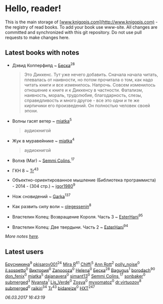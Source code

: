 # Hello, reader!
This is the main storage of [www.knigopis.com](http://www.knigopis.com) - the registry of read books.
To add your book use www-site. All changes are committed and synchronized with this git repository.
Do not use pull requests to make changes here.


## Latest books with notes
* Дэвид Копперфилд ~ [Беска](users/157/1577468-vkontakte)<sup>28</sup>
    > Это Диккенс. Тут уже нечего добавить. Сначала начала читать, плевалась от наивности, но потом прочитала о том, как надо читать книги и все изменилось. Напрочь. Совсем изменилось отношение к книге и к Диккенсу в частности. Фатализм, наивность, мораль, трудолюбие, благодарность, слезы, справедливость и много другое - все это одни и те же кирпичики его произведений. Он полностью человек своей эпохи.

* Волны гасят ветер ~ [miatka](users/351/35140437-vkontakte)<sup>5</sup>
    > аудиокнигой

* Жук в муравейнике ~ [miatka](users/351/35140437-vkontakte)<sup>4</sup>
    > аудиокнигой

* Волхв (Маг) ~ [Semmi Colins ](users/100/100632786848817999592-google)<sup>17</sup>

* ГКН 8 ~ [Tr](users/122/12282474-vkontakte)<sup>43</sup>

* Объектно-ориентированное мышление (Библиотека программиста) - 2014 - (304 стр.) ~ [igor1980](users/100/100003094239547-facebook)<sup>9</sup>

* Нож сновидений ~ [Garka](users/115/115753719718250012620-google)<sup>137</sup>

* Как развить силу воли ~ [olegessenin](users/390/3901448-vkontakte)<sup>8</sup>

* Властелин Колец: Возвращение Короля. Часть 3 ~ [EsterHani](users/305/30558181-vkontakte)<sup>95</sup>

* Властелин Колец: Две твердыни. Часть 2 ~ [EsterHani](users/305/30558181-vkontakte)<sup>94</sup>


_More notes [here](latest_books_with_notes.md)._


## Latest users
[Брусникина](users/374/374307269-vkontakte)<sup>9</sup> 
[pkisarov001](users/311/311057796-yandex)<sup>24</sup> 
[Mira R](users/103/103293621948650602575-google)<sup>61</sup> 
[Chiffi](users/105/105831994080785626680-google)<sup>5</sup> 
[Ann Rott](users/108/108774233915925319546-google)<sup>2</sup> 
[polly_noise](users/179/179481296-vkontakte)<sup>0</sup> 
[il.sospetto](users/192/192594353-yandex)<sup>0</sup> 
[Виктория](users/843/84372212-vkontakte)<sup>0</sup> 
[Zanoooza](users/411/41187135-vkontakte)<sup>0</sup> 
[Helena](users/129/1299464500121936-facebook)<sup>0</sup> 
[Беска](users/157/1577468-vkontakte)<sup>28</sup> 
[Bagugus](users/106/106584244159462150750-google)<sup>1</sup> 
[borodach](users/157/15706320-vkontakte)<sup>90</sup> 
[don_fenix](users/137/137875876-vkontakte)<sup>0</sup> 
[miatka](users/351/35140437-vkontakte)<sup>5</sup> 
[dajanavera](users/386/386369337-vkontakte)<sup>0</sup> 
[simant13](users/153/153982695-vkontakte)<sup>0</sup> 
[Semmi Colins ](users/100/100632786848817999592-google)<sup>17</sup> 
[sonbaker](users/370/370437264-vkontakte)<sup>0</sup> 
[submerged](users/471/471364154-yandex)<sup>3</sup> 
[Nyansta](users/241/241453083-vkontakte)<sup>1</sup> 
[Lis_Verde](users/218/2180163884-twitter)<sup>0</sup> 
[Zosya](users/100/100942626501645498652-google)<sup>0</sup> 
[myxomatoz](users/733/73362173-vkontakte)<sup>0</sup> 
[dr.virtuozov](users/581/58150658-vkontakte)<sup>8</sup> 
[submerged](users/49d/49dc69d6d985a820-liveid)<sup>0</sup> 
[raikiri](users/384/384194935-vkontakte)<sup>34</sup> 
[Tr](users/122/12282474-vkontakte)<sup>43</sup> 
[bidarejze](users/262/262728606-vkontakte)<sup>0</sup> 
[HXT](users/100/100002563462782-facebook)<sup>247</sup> 


_06.03.2017 16:43:19_

